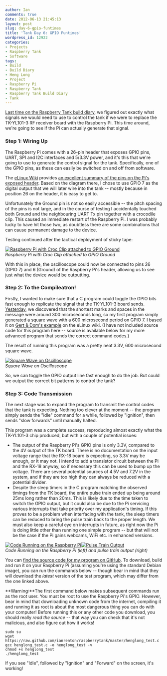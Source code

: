 ```yaml
---
author: Ian
comments: true
date: 2012-06-13 21:45:13
layout: post
slug: day-6-gpio-funtimes
title: 'Tank Day 6: GPIO Funtimes'
wordpress_id: 12922
categories:
- Projects
- Raspberry Tank
- Software
tags:
- Build
- Build Diary
- Heng Long
- Project
- Raspberry Pi
- Raspberry Tank
- Raspberry Tank Build Diary
- Tank
---
```


[Last time on the Raspberry Tank build diary](../day-5-cracking-the-code/), we figured out exactly what signals we would need to use to control the tank if we were to replace the TK-YL101-3 RF receiver board with the Raspberry Pi. This time around, we're going to see if the Pi can actually generate that signal.

### Step 1: Wiring Up

The Raspberry Pi comes with a 26-pin header that exposes GPIO pins, UART, SPI and I2C interfaces and 5/3.3V power, and it's this that we're going to use to generate the control signal for the tank. Specifically, one of the GPIO pins, as these can easily be switched on and off from software.

The [eLinux Wiki](http://elinux.org) provides [an excellent summary of the pins on the Pi's exposed header](http://elinux.org/Rpi_Low-level_peripherals). Based on the diagram there, I chose to use GPIO 7 as the digital output that we will later wire into the tank -- mostly because in position 26 on the header, it is easy to get to.

Unfortunately the Ground pin is not so easily accessible -- the pitch spacing of the pins is not large, and in the course of testing I accidentally touched both Ground and the neighbouring UART Tx pin together with a crocodile clip. This caused an immediate restart of the Raspberry Pi. I was probably lucky to have hit those two, as doubtless there are some combinations that can cause permanent damage to the device.

Testing continued after the tactical deployment of sticky tape:

[![Raspberry Pi with Croc Clip attached to GPIO Ground](http://files.ianrenton.com/sites/raspberrytank/IMAG0057-300x179.jpg)](http://files.ianrenton.com/sites/raspberrytank/IMAG0057.jpg)<br/>
_Raspberry Pi with Croc Clip attached to GPIO Ground_

With this in place, the oscilloscope could now be connected to pins 26 (GPIO 7) and 6 (Ground) of the Raspberry Pi's header, allowing us to see just what the device would be outputting.

### Step 2: To the Compileatron!

Firstly, I wanted to make sure that a C program could toggle the GPIO bits fast enough to replicate the signal that the TK-YL101-3 board sends. [Yesterday](../day-5-cracking-the-code/), we discovered that the shortest marks and spaces in the message were around 300 microseconds long, so my first program simply generated a square wave with a 600 microsecond period on GPIO 7. I based it on [Gert & Dom's example](http://elinux.org/Rpi_Low-level_peripherals#GPIO_Driving_Example_.28C.29) on the eLinux wiki. (I have not included source code for this program here -- source is available below for my more advanced program that sends the correct command codes.)

The result of running this program was a pretty neat 3.3V, 600 microsecond square wave.

[![Square Wave on Oscilloscope](http://files.ianrenton.com/sites/raspberrytank/IMAG0056-300x179.jpg)](http://files.ianrenton.com/sites/raspberrytank/IMAG0056.jpg)<br/>
_Square Wave on Oscilloscope_

So, we can toggle the GPIO output line fast enough to do the job. But could we output the correct bit patterns to control the tank?

### Step 3: Code Transmission

The next stage was to expand the program to transmit the control codes that the tank is expecting. Nothing too clever at the moment -- the program simply sends the "idle" command for a while, followed by "ignition", then sends "slow forwards" until manually halted.

This program was a complete success, reproducing almost exactly what the TK-YL101-3 chip produced, but with a couple of potential issues:
	
  * The output of the Raspberry Pi's GPIO pins is only 3.3V, compared to the 4V output of the TK board. There is no documentation on the input voltage range that the RX-18 board is expecting, so 3.3V may be enough, or it may not. I intend to add a transistor circuit between the Pi and the RX-18 anyway, so if necessary this can be used to bump up the voltage. There are several potential sources of 4.5V and 7.2V in the system, and if they are too high they can always be reduced with a potential divider.
  * Despite the sleep timers in the C program matching the observed timings from the TK board, the entire pulse train ended up being around 25ms long rather than 20ms. This is likely due to the time taken to switch the GPIO output, but it could also be due to the Pi servicing various interrupts that take priority over my application's timing. If this proves to be a problem when interfacing with the tank, the sleep timers can be reduced to bring the pulse train back to the proper length. We must also keep a careful eye on interrupts in future, as right now the Pi is doing little other than running one simple program -- but that will not be the case if the Pi gains webcams, WiFi etc. in enhanced versions.

[![Code Running on the Raspberry Pi](http://files.ianrenton.com/sites/raspberrytank/IMAG0059-300x179.jpg)](http://files.ianrenton.com/sites/raspberrytank/IMAG0059.jpg)[![Pulse Train Output](http://files.ianrenton.com/sites/raspberrytank/IMAG0058-300x179.jpg)](http://files.ianrenton.com/sites/raspberrytank/IMAG0058.jpg)<br/>
_Code Running on the Raspberry Pi (left) and pulse train output (right)_

You can [find the source code for my program on GitHub](https://github.com/ianrenton/raspberrytank/tree/203bff0f84d44836811eac88373feb4f302e399f).  To download, build and run it on your Raspberry Pi (assuming you're using the standard Debian image), you can run the commands below -- though bear in mind that they will download the _latest_ version of the test program, which may differ from the one linked above.

**Warning:**The first command below makes subsequent commands run as the root user.  You must be root to use the Raspberry Pi's GPIO.  However, bear in mind that downloading unknown code from the internet, compiling it and running it as root is about the most dangerous thing you can do with your computer!  Before running this or any other code you download, you should really _read the source_ -- that way you can check that it's not malicious, and also figure out how it works!
    
    sudo su
    wget https://raw.github.com/ianrenton/raspberrytank/master/henglong_test.c
    gcc henglong_test.c -o henglong_test -v
    chmod +x henglong_test
    ./henglong_test

If you see "Idle", followed by "Ignition" and "Forward" on the screen, it's working!
